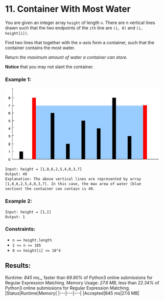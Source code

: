 # 11. Container With Most Water

You are given an integer array `height` of length `n`. There are n vertical lines drawn such that the two endpoints of the `ith` line are `(i, 0)` and `(i, height[i])`.

Find two lines that together with the x-axis form a container, such that the container contains the most water.

Return _the maximum amount of water a container can store._


__Notice__ that you may not slant the container.
 

### __Example 1:__
![example](example_1.jpg)
```
Input: height = [1,8,6,2,5,4,8,3,7]
Output: 49
Explanation: The above vertical lines are represented by array [1,8,6,2,5,4,8,3,7]. In this case, the max area of water (blue section) the container can contain is 49.
```

### __Example 2:__
```
Input: height = [1,1]
Output: 1
```
 

### __Constraints:__

- `n == height.length`
- `2 <= n <= 105`
- `0 <= height[i] <= 10^4`



## __Results:__

Runtime: _845_ ms_, faster than _69.90%_ of Python3 online submissions for Regular Expression Matching.
Memory Usage: _27.6 MB_, less than _22.34%_ of Python3 online submissions for Regular Expression Matching.
|Status|Runtime|Memory|
|---|---|---|
|Accepted|845 ms|27.6 MB|